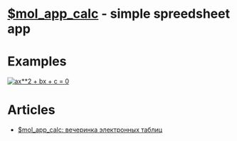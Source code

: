 # [$mol_app_calc](http://mol.js.org/app/calc/) - simple spreedsheet app

# Examples

[![a*x**2 + b*x + c = 0](https://habrastorage.org/web/884/8fb/059/8848fb0592dd4b39a3110c8e67a5ffa6.png)](http://mol.js.org/app/calc/#title=a*x**2%20%2B%20b*x%20%2B%20c%20%3D%200/A1=a/B2=6/A2=3/B1=b/C1=c/E1=D/E2=%3D%20B2**2%20-%204*A2*C2/G1=x1/G2=%3D%20%28%20-B2%20%2B%20sqrt%28E2%29%20%29%20%2F%202%20%2F%20A2/H1=x2/H2=%3D%20%28%20-B2%20-%20sqrt%28E2%29%20%29%20%2F%202%20%2F%20A2/C2=0)

# Articles

- [$mol_app_calc: вечеринка электронных таблиц](https://habrahabr.ru/post/338804/)
